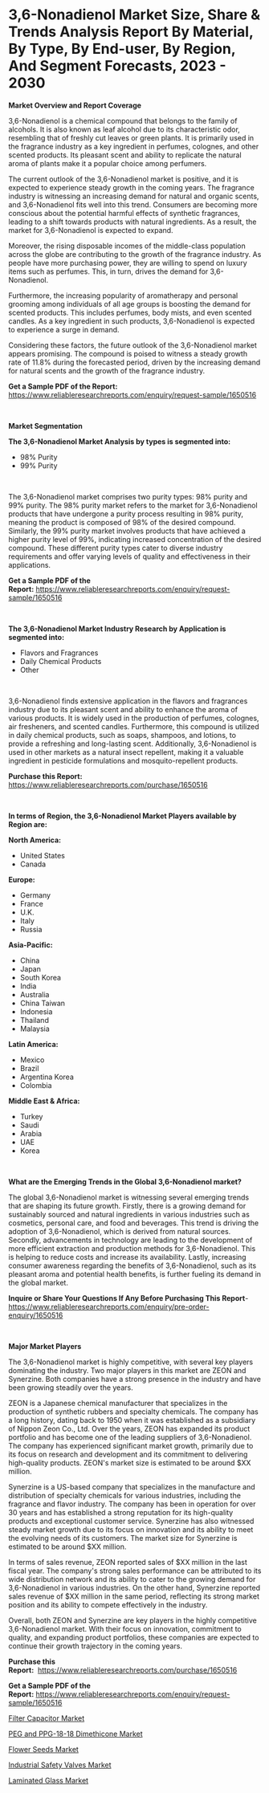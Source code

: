 <p><h1>3,6-Nonadienol Market Size, Share & Trends Analysis Report By Material, By Type, By End-user, By Region, And Segment Forecasts, 2023 - 2030</h1></p><p><strong>Market Overview and Report Coverage</strong></p>
<p><p>3,6-Nonadienol is a chemical compound that belongs to the family of alcohols. It is also known as leaf alcohol due to its characteristic odor, resembling that of freshly cut leaves or green plants. It is primarily used in the fragrance industry as a key ingredient in perfumes, colognes, and other scented products. Its pleasant scent and ability to replicate the natural aroma of plants make it a popular choice among perfumers.</p><p>The current outlook of the 3,6-Nonadienol market is positive, and it is expected to experience steady growth in the coming years. The fragrance industry is witnessing an increasing demand for natural and organic scents, and 3,6-Nonadienol fits well into this trend. Consumers are becoming more conscious about the potential harmful effects of synthetic fragrances, leading to a shift towards products with natural ingredients. As a result, the market for 3,6-Nonadienol is expected to expand.</p><p>Moreover, the rising disposable incomes of the middle-class population across the globe are contributing to the growth of the fragrance industry. As people have more purchasing power, they are willing to spend on luxury items such as perfumes. This, in turn, drives the demand for 3,6-Nonadienol.</p><p>Furthermore, the increasing popularity of aromatherapy and personal grooming among individuals of all age groups is boosting the demand for scented products. This includes perfumes, body mists, and even scented candles. As a key ingredient in such products, 3,6-Nonadienol is expected to experience a surge in demand.</p><p>Considering these factors, the future outlook of the 3,6-Nonadienol market appears promising. The compound is poised to witness a steady growth rate of 11.8% during the forecasted period, driven by the increasing demand for natural scents and the growth of the fragrance industry.</p></p>
<p><strong>Get a Sample PDF of the Report:</strong> <a href="https://www.reliableresearchreports.com/enquiry/request-sample/1650516">https://www.reliableresearchreports.com/enquiry/request-sample/1650516</a></p>
<p>&nbsp;</p>
<p><strong>Market Segmentation</strong></p>
<p><strong>The 3,6-Nonadienol Market Analysis by types is segmented into:</strong></p>
<p><ul><li>98% Purity</li><li>99% Purity</li></ul></p>
<p>&nbsp;</p>
<p><p>The 3,6-Nonadienol market comprises two purity types: 98% purity and 99% purity. The 98% purity market refers to the market for 3,6-Nonadienol products that have undergone a purity process resulting in 98% purity, meaning the product is composed of 98% of the desired compound. Similarly, the 99% purity market involves products that have achieved a higher purity level of 99%, indicating increased concentration of the desired compound. These different purity types cater to diverse industry requirements and offer varying levels of quality and effectiveness in their applications.</p></p>
<p><strong>Get a Sample PDF of the Report:</strong>&nbsp;<a href="https://www.reliableresearchreports.com/enquiry/request-sample/1650516">https://www.reliableresearchreports.com/enquiry/request-sample/1650516</a></p>
<p>&nbsp;</p>
<p><strong>The 3,6-Nonadienol Market Industry Research by Application is segmented into:</strong></p>
<p><ul><li>Flavors and Fragrances</li><li>Daily Chemical Products</li><li>Other</li></ul></p>
<p>&nbsp;</p>
<p><p>3,6-Nonadienol finds extensive application in the flavors and fragrances industry due to its pleasant scent and ability to enhance the aroma of various products. It is widely used in the production of perfumes, colognes, air fresheners, and scented candles. Furthermore, this compound is utilized in daily chemical products, such as soaps, shampoos, and lotions, to provide a refreshing and long-lasting scent. Additionally, 3,6-Nonadienol is used in other markets as a natural insect repellent, making it a valuable ingredient in pesticide formulations and mosquito-repellent products.</p></p>
<p><strong>Purchase this Report:</strong>&nbsp; <a href="https://www.reliableresearchreports.com/purchase/1650516">https://www.reliableresearchreports.com/purchase/1650516</a></p>
<p>&nbsp;</p>
<p><strong>In terms of Region, the 3,6-Nonadienol Market Players available by Region are:</strong></p>
<p>
    <p> <strong> North America: </strong>
        <ul>
            <li>United States</li>
            <li>Canada</li>
        </ul>
        </p> 
    <p> <strong> Europe: </strong>
        <ul>
            <li>Germany</li>
            <li>France</li>
            <li>U.K.</li>
            <li>Italy</li>
            <li>Russia</li>
        </ul>
        </p> 
    <p> <strong> Asia-Pacific: </strong>
        <ul>
            <li>China</li>
            <li>Japan</li>
            <li>South Korea</li>
            <li>India</li>
            <li>Australia</li>
            <li>China Taiwan</li>
            <li>Indonesia</li>
            <li>Thailand</li>
            <li>Malaysia</li>
        </ul>
        </p> 
    <p> <strong> Latin America: </strong>
        <ul>
            <li>Mexico</li>
            <li>Brazil</li>
            <li>Argentina Korea</li>
            <li>Colombia</li>
        </ul>
        </p> 
    <p> <strong> Middle East & Africa: </strong>
        <ul>
            <li>Turkey</li>
            <li>Saudi</li>
            <li>Arabia</li>
            <li>UAE</li>
            <li>Korea</li>
        </ul>
    </p>
    </p>
<p>&nbsp;</p>
<p><strong>What are the Emerging Trends in the Global 3,6-Nonadienol market?</strong></p>
<p><p>The global 3,6-Nonadienol market is witnessing several emerging trends that are shaping its future growth. Firstly, there is a growing demand for sustainably sourced and natural ingredients in various industries such as cosmetics, personal care, and food and beverages. This trend is driving the adoption of 3,6-Nonadienol, which is derived from natural sources. Secondly, advancements in technology are leading to the development of more efficient extraction and production methods for 3,6-Nonadienol. This is helping to reduce costs and increase its availability. Lastly, increasing consumer awareness regarding the benefits of 3,6-Nonadienol, such as its pleasant aroma and potential health benefits, is further fueling its demand in the global market.</p></p>
<p><strong>Inquire or Share Your Questions If Any Before Purchasing This Report</strong>- <a href="https://www.reliableresearchreports.com/enquiry/pre-order-enquiry/1650516">https://www.reliableresearchreports.com/enquiry/pre-order-enquiry/1650516</a></p>
<p>&nbsp;</p>
<p><strong>Major Market Players</strong></p>
<p><p>The 3,6-Nonadienol market is highly competitive, with several key players dominating the industry. Two major players in this market are ZEON and Synerzine. Both companies have a strong presence in the industry and have been growing steadily over the years.</p><p>ZEON is a Japanese chemical manufacturer that specializes in the production of synthetic rubbers and specialty chemicals. The company has a long history, dating back to 1950 when it was established as a subsidiary of Nippon Zeon Co., Ltd. Over the years, ZEON has expanded its product portfolio and has become one of the leading suppliers of 3,6-Nonadienol. The company has experienced significant market growth, primarily due to its focus on research and development and its commitment to delivering high-quality products. ZEON's market size is estimated to be around $XX million.</p><p>Synerzine is a US-based company that specializes in the manufacture and distribution of specialty chemicals for various industries, including the fragrance and flavor industry. The company has been in operation for over 30 years and has established a strong reputation for its high-quality products and exceptional customer service. Synerzine has also witnessed steady market growth due to its focus on innovation and its ability to meet the evolving needs of its customers. The market size for Synerzine is estimated to be around $XX million.</p><p>In terms of sales revenue, ZEON reported sales of $XX million in the last fiscal year. The company's strong sales performance can be attributed to its wide distribution network and its ability to cater to the growing demand for 3,6-Nonadienol in various industries. On the other hand, Synerzine reported sales revenue of $XX million in the same period, reflecting its strong market position and its ability to compete effectively in the industry.</p><p>Overall, both ZEON and Synerzine are key players in the highly competitive 3,6-Nonadienol market. With their focus on innovation, commitment to quality, and expanding product portfolios, these companies are expected to continue their growth trajectory in the coming years.</p></p>
<p><strong>Purchase this Report:</strong>&nbsp;&nbsp;<a href="https://www.reliableresearchreports.com/purchase/1650516">https://www.reliableresearchreports.com/purchase/1650516</a></p>
<p></p>
<p><strong>Get a Sample PDF of the Report:</strong>&nbsp;<a href="https://www.reliableresearchreports.com/enquiry/request-sample/1650516">https://www.reliableresearchreports.com/enquiry/request-sample/1650516</a></p>
<p><p><a href="https://www.linkedin.com/pulse/filter-capacitor-market-research-report-provides-thorough-2i6ue/">Filter Capacitor Market</a></p><p><a href="https://github.com/RickHolmes3/Market-Research-Report-List-1/blob/main/peg-and-ppg-18-18-dimethicone-market.md">PEG and PPG-18-18 Dimethicone Market</a></p><p><a href="https://medium.com/@there.mix.bring/flower-seeds-market-size-growth-forecast-2023-2030-885ff2017fc2">Flower Seeds Market</a></p><p><a href="https://www.linkedin.com/pulse/industrial-safety-valves-market-insights-players-forecast-till-5jqle/">Industrial Safety Valves Market</a></p><p><a href="https://medium.com/@anamariaagolli86/laminated-glass-market-size-growth-forecast-2023-2030-ed0435a3003f">Laminated Glass Market</a></p></p>